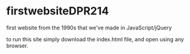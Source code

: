 # firstwebsiteDPR214
first website from the 1990s that we've made in JavaScript/jQuery


to run this site simply download the index.html file, and open using any browser. 
